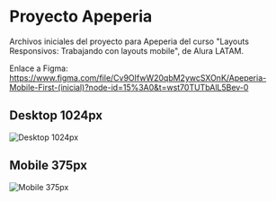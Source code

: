 # Proyecto Apeperia

Archivos iniciales del proyecto para Apeperia del curso "Layouts Responsivos: Trabajando con layouts mobile", de Alura LATAM.

Enlace a Figma: https://www.figma.com/file/Cv9OIfwW20qbM2ywcSXOnK/Apeperia-Mobile-First-(inicial)?node-id=15%3A0&t=wst70TUTbAlL5Bev-0

## Desktop 1024px
![Desktop 1024px](https://user-images.githubusercontent.com/121243656/215279118-d6ed0a2e-b07c-48fd-9bed-adfd5223afb1.png)

## Mobile 375px
![Mobile 375px](https://user-images.githubusercontent.com/121243656/215279122-7b8cb671-9733-4883-a08e-bf1ddf1075f8.png)
